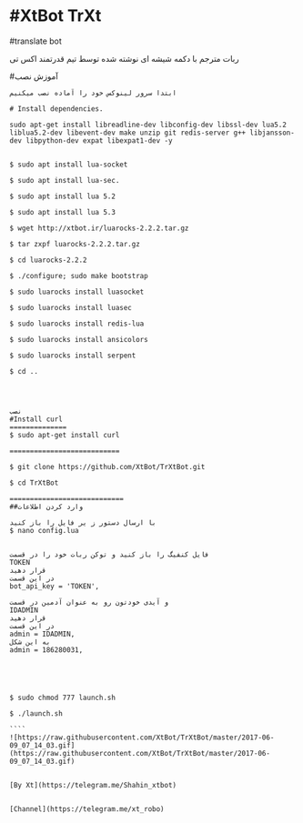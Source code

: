 #XtBot TrXt
=============


#translate bot

ربات مترجم با دکمه شیشه ای نوشته شده توسط تیم قدرتمند اکس تی

#آموزش نصب

`````
ابتدا سرور لینوکس خود را آماده نصب میکنیم

# Install dependencies.

sudo apt-get install libreadline-dev libconfig-dev libssl-dev lua5.2 liblua5.2-dev libevent-dev make unzip git redis-server g++ libjansson-dev libpython-dev expat libexpat1-dev -y


$ sudo apt install lua-socket

$ sudo apt install lua-sec.

$ sudo apt install lua 5.2

$ sudo apt install lua 5.3

$ wget http://xtbot.ir/luarocks-2.2.2.tar.gz

$ tar zxpf luarocks-2.2.2.tar.gz

$ cd luarocks-2.2.2

$ ./configure; sudo make bootstrap

$ sudo luarocks install luasocket

$ sudo luarocks install luasec

$ sudo luarocks install redis-lua

$ sudo luarocks install ansicolors 

$ sudo luarocks install serpent

$ cd ..




نصب 
#Install curl
==============
$ sudo apt-get install curl

===========================

$ git clone https://github.com/XtBot/TrXtBot.git

$ cd TrXtBot

============================
##وارد کردن اطلاعات

با ارسال دستور ز یر فایل را باز کنید
$ nano config.lua


فایل کنفیگ را باز کنید و توکن ربات خود را در قسمت 
TOKEN
قرار دهید 
در این قسمت
bot_api_key = 'TOKEN',

و آیدی خودتون رو به عنوان آدمین در قسمت 
IDADMIN
قرار دهید
در این قسمت
admin = IDADMIN,
به این شکل
admin = 186280031,





$ sudo chmod 777 launch.sh

$ ./launch.sh

````
![https://raw.githubusercontent.com/XtBot/TrXtBot/master/2017-06-09_07_14_03.gif](https://raw.githubusercontent.com/XtBot/TrXtBot/master/2017-06-09_07_14_03.gif)


[By Xt](https://telegram.me/Shahin_xtbot)


[Channel](https://telegram.me/xt_robo)
